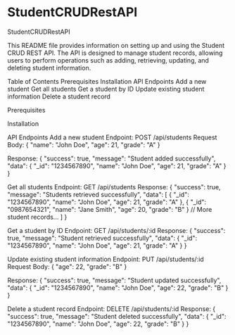 # StudentCRUDRestAPI
StudentCRUDRestAPI

This README file provides information on setting up and using the Student CRUD REST API. The API is designed to manage student records, allowing users to perform operations such as adding, retrieving, updating, and deleting student information.

Table of Contents
Prerequisites
Installation
API Endpoints
Add a new student
Get all students
Get a student by ID
Update existing student information
Delete a student record

Prerequisites

Installation

API Endpoints
Add a new student
Endpoint: POST /api/students
Request Body:
{
  "name": "John Doe",
  "age": 21,
  "grade": "A"
}

Response:
{
  "success": true,
  "message": "Student added successfully",
  "data": {
    "_id": "1234567890",
    "name": "John Doe",
    "age": 21,
    "grade": "A"
  }
}

Get all students
Endpoint: GET /api/students
Response:
{
  "success": true,
  "message": "Students retrieved successfully",
  "data": [
    {
      "_id": "1234567890",
      "name": "John Doe",
      "age": 21,
      "grade": "A"
    },
    {
      "_id": "0987654321",
      "name": "Jane Smith",
      "age": 20,
      "grade": "B"
    }
    // More student records...
  ]
}

Get a student by ID
Endpoint: GET /api/students/:id
Response:
{
  "success": true,
  "message": "Student retrieved successfully",
  "data": {
    "_id": "1234567890",
    "name": "John Doe",
    "age": 21,
    "grade": "A"
  }
}

Update existing student information
Endpoint: PUT /api/students/:id
Request Body:
{
  "age": 22,
  "grade": "B"
}

Response:
{
  "success": true,
  "message": "Student updated successfully",
  "data": {
    "_id": "1234567890",
    "name": "John Doe",
    "age": 22,
    "grade": "B"
  }
}

Delete a student record
Endpoint: DELETE /api/students/:id
Response:
{
  "success": true,
  "message": "Student deleted successfully",
  "data": {
    "_id": "1234567890",
    "name": "John Doe",
    "age": 22,
    "grade": "B"
  }
}

